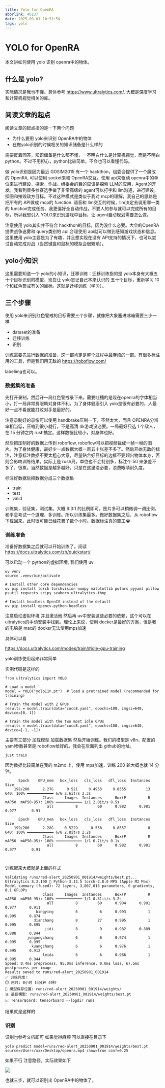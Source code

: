 ```yaml
---
title: Yolo for OpenRA
abbrlink: 46137
date: 2025-09-01 10:51:58
tags: yolo
---
```


# YOLO for OpenRA

本文讲如何使用 yolo 识别 openra中的物体。

## 什么是 yolo?

实际情况是我也不懂。具体参考 https://www.ultralytics.com/.   大概是深度学习和计算机视觉相关的库。

## 阅读文章的起点

阅读文章的起点指的是一下两个问题

* 为什么要用 yolo来识别 OpenRA中的物体
* 在做yolo识别的时候相关的知识储备是什么样的

需要反着回答，知识储备是什么都不懂，一不明白什么是计算机视觉，而是不明白 python。不过不用担心，python比较简单，不会也可以看懂代码。

做 yolo识别是因为最近 GOSIM2015 有一个 hackthon，组委会提供了一个魔改的 OpenRA, 可以使用 socket来和 OpenRA交互。使用 api来驱动 openra中的单位来进行建设，探索，作战。组委会的目的应该是探索 LLM的应用，Agent的开发。我看到很多参赛选手做了非常高级的 agent可以打字和 llm沟通，进行建设，探图和摧毁敌方目标。不过这种模式是类似于我对 mcp的理解，我自己的思路是把所有的 API做成 mcp的 function. 语音和 llm交互的时候，llm决定去调用哪一类的 function完成任务。我更偏好全自动作战，不要人的参与就可以完成所有的目标，所以我想引入 YOLO来识别游戏中目标，让 agent自动规划需要怎么做。

注意使用 yolo其实并不符合 hackthon的目标，因为没什么必要。大会的OpenRA提供战争迷雾和 query类别的 api.合理使用 api就可以做到感知游戏状态和信息。这里使用 yolo主要是为了有趣，并且想实现在没有 API支持的情况下，也可以尝试自动完成对战（当然键盘和鼠标的模拟会很繁琐）。

## yolo小知识

这里需要知道一个 yolo的小知识，迁移训练：迁移训练指的是 yolo本身有大概五十个目标识别的模型，现在让 yolo忘记自己本来认识的 五十个目标，重新学习 10 个和红色警戒有关的目标。这就是迁移训练（学习）。

## 三个步骤

使用 yolo来识别红色警戒的目标需要三个步骤，就像把大象塞进冰箱需要三步一样

* dataset的准备
* 迁移训练
* 识别

训练需要先进行数据的准备，这一部肯定是整个过程中最麻烦的一部。有很多标注用的工具，但是我们用无敌的 https://roboflow.com/ 

labelimg也可以。

### 数据集的准备

先打开录制，然后开一局红色警戒录下来。需要吐槽的是现在openra的字体相当小，打一局非常费眼睛对身体不利，为了身体健康引入 yolo是很有必要的，人最好一点不看就能打败对手是最好的。

注意录制好的录像可以使用 handbrake压制一下，不然太大，而且 OPENRA分辨率相当低，压缩到很小就行，不是高清 4k游戏没必要。一局最好只选 1 个敌人，在 15 分钟之内 rush搞定。这样数据比较小，对身体也好。

然后把压制好的数据上传到 roboflow, roboflow可以把视频裁成一帧一帧的图片。为了身体健康，最好少一点数据大概一百五十张差不多了。然后开始无敌的标注，注意标注数据不要太粗心大意，尽量贴合好目标的边框不要超出物体本身，否则会影响训练结果。实际上是 rush局，单位也不会特别多，标注个 50 来张差不多了，很累。当然数据是越多越好，只是在这里没必要，浪费眼睛耐久度。

标注好数据后把数据分成三个数据集

* train
* test
* valid

训练集，验证集，测试集。大概 6:3:1 的比例即可。图片多可以稍微调一调比例。和平息考试一个道理，多训练。所以训练集最多。做好数据集之后，从 roboflow 下载回来。此时很可能已经花费了数个小时。数据标注真的苦工😭

### 训练准备

准备好数据集之后就可以开始训练了。阅读 https://docs.ultralytics.com/zh/quickstart/

可以启动一个 python的虚拟环境, 我们使用 uv

```
uv venv
source .venv/bin/activate

# Install other core dependencies
uv pip install torch torchvision numpy matplotlib polars pyyaml pillow psutil requests scipy seaborn ultralytics-thop

# Install headless OpenCV instead of the default
uv pip install opencv-python-headless
```

注意启动虚拟环境 并且激活他 然后再 uv中安装这些必要的依赖，这个可以在 ultralytics的手动安装中找到。理论上来说，使用 docker是最好的方案，但是我的电脑是 mac的 docker无法使用mps加速 

具体可以看 

https://docs.ultralytics.com/modes/train/#idle-gpu-training

yolo训练使用起来非常简单

实例代码是这样的

```
from ultralytics import YOLO

# Load a model
model = YOLO("yolo11n.pt")  # load a pretrained model (recommended for training)

# Train the model with 2 GPUs
results = model.train(data="coco8.yaml", epochs=100, imgsz=640, device=[0, 1])

# Train the model with the two most idle GPUs
results = model.train(data="coco8.yaml", epochs=100, imgsz=640, device=[-1, -1])
```

主要有三部分 加载模型 加载数据集 然后开始训练。我们的模型是 v8n，配置的 yaml参数甚至是 roboflow给好的。我会在后面列出 github的地址。

```
just train 
```

因为数据比较简单在我的 m2mx 上，使用 mps加速，训练 200 轮大概也就 14 分钟。

```
      Epoch    GPU_mem   box_loss   cls_loss   dfl_loss  Instances       Size
    198/200      2.27G      0.521     0.4953     0.8555         13        640: 100% ━━━━━━━━━━━━ 6/6 2.6it/s 2.3s
                 Class     Images  Instances      Box(P          R      mAP50  mAP50-95): 100% ━━━━━━━━━━━━ 1/1 2.0it/s 0.5s
                   all          8         60      0.982      0.981      0.977       0.91

      Epoch    GPU_mem   box_loss   cls_loss   dfl_loss  Instances       Size
    199/200      2.28G     0.5229      0.558     0.8557          8        640: 100% ━━━━━━━━━━━━ 6/6 2.8it/s 2.2s
                 Class     Images  Instances      Box(P          R      mAP50  mAP50-95): 100% ━━━━━━━━━━━━ 1/1 6.7it/s 0.1s
                   all          8         60      0.982      0.981      0.977       0.91



```

训练起来大概就是上面的样式

```
Validating runs/red-alert_20250901_001914/weights/best.pt...
Ultralytics 8.3.190 🚀 Python-3.13.5 torch-2.8.0 MPS (Apple M2 Max)
Model summary (fused): 72 layers, 3,007,013 parameters, 0 gradients, 8.1 GFLOPs
                 Class     Images  Instances      Box(P          R      mAP50  mAP50-95): 100% ━━━━━━━━━━━━ 1/1 0.31it/s 3.2s
                   all          8         60      0.984      0.981      0.977      0.911
              bingying          6          6      0.993          1      0.995      0.874
             dianchang          8         27      0.995          1      0.995      0.895
                  jidi          8          9      0.982      0.889      0.888      0.844
          jungongchang          6          6      0.974          1      0.995      0.995
            kuangchang          6          6      0.976          1      0.995      0.912
                 leida          6          6      0.986          1      0.995      0.944
Speed: 0.4ms preprocess, 95.0ms inference, 0.0ms loss, 67.5ms postprocess per image
Results saved to runs/red-alert_20250901_001914
✅ 训练完成！
⏱️ 用时: 0小时 14分钟 49秒
💾 模型保存位置: runs/red-alert_20250901_001914/weights/
📊 最佳模型: runs/red-alert_20250901_001914/weights/best.pt
📈 TensorBoard: tensorboard --logdir runs

```

结果就是这样的

### 识别

识别也参考文档即可  如果觉得麻烦 可以直接在目录下

```
yolo predict model=runs/red-alert_20250901_001914/weights/best.pt source=/Users/xxx/Desktop/openra.mp4 show=true conf=0.25
```

如果不行  注意路径。实际效果如下

![](https://image-bucket-for-alvin.oss-cn-beijing.aliyuncs.com/img/Xnip%20Helper%202025-09-01%2010.31.09.png)



也就三步，就可以识别出 OpenRA中的物体了。
